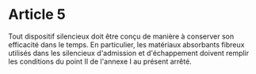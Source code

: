 # Article 5

Tout dispositif silencieux doit être conçu de manière à conserver son efficacité dans le temps. En particulier, les matériaux absorbants fibreux utilisés dans les silencieux d'admission et d'échappement doivent remplir les conditions du point II de l'annexe I au présent arrêté.
